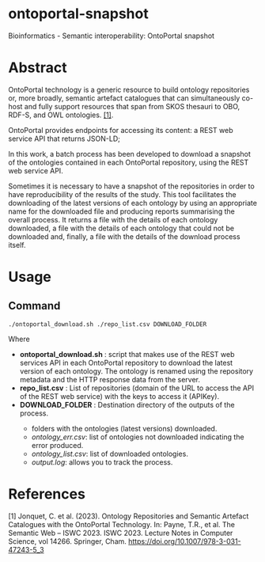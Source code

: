 # ontoportal-snapshot
Bioinformatics - Semantic interoperability: OntoPortal snapshot 

# Abstract
OntoPortal technology is a generic resource to build ontology repositories or, more broadly, semantic artefact catalogues that can simultaneously co-host and fully support resources that span from SKOS thesauri to OBO, RDF-S, and OWL ontologies. [[1]](#1).

OntoPortal provides endpoints for accessing its content: a REST web service API that returns JSON-LD;

In this work, a batch process has been developed to download a snapshot of the ontologies contained in each OntoPortal repository, using the REST web service API.

Sometimes it is necessary to have a snapshot of the repositories in order to have reproducibility of the results of the study.
This tool facilitates the downloading of the latest versions of each ontology by using an appropriate name for the downloaded file and producing reports summarising the overall process. 
It returns a file with the details of each ontology downloaded, a file with the details of each ontology that could not be downloaded and, finally, a file with the details of the download process itself.

# Usage
## Command
`./ontoportal_download.sh ./repo_list.csv DOWNLOAD_FOLDER`

Where

<ul>
  <li><b>ontoportal_download.sh</b> : script that makes use of the REST web services API in each OntoPortal repository to download the latest version of each ontology. The ontology is renamed using the repository metadata and the HTTP response data from the server.</li>
  <li><b>repo_list.csv</b> : List of repositories (domain of the URL to access the API of the REST web service) with the keys to access it (APIKey).</li>
  <li><b>DOWNLOAD_FOLDER</b> : Destination directory of the outputs of the process.</li>
  <ul>
    <li>folders with the ontologies (latest versions) downloaded.</li>
    <li><i>ontology_err.csv</i>: list of ontologies not downloaded indicating the error produced.</li>
    <li><i>ontology_list.csv</i>: list of downloaded ontologies.</li>
    <li><i>output.log</i>: allows you to track the process.</li>
  </ul>
</ul>

# References
<a id="1">[1]</a> 
Jonquet, C. et al. (2023). Ontology Repositories and Semantic Artefact Catalogues with the OntoPortal Technology. In: Payne, T.R., et al. The Semantic Web – ISWC 2023. ISWC 2023. Lecture Notes in Computer Science, vol 14266. Springer, Cham. https://doi.org/10.1007/978-3-031-47243-5_3
